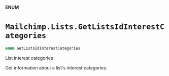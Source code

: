 **ENUM**

# `Mailchimp.Lists.GetListsIdInterestCategories`

```swift
enum GetListsIdInterestCategories
```

List interest categories

Get information about a list's interest categories.
